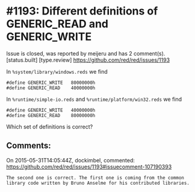 
#1193: Different definitions of GENERIC_READ and GENERIC_WRITE
================================================================================
Issue is closed, was reported by meijeru and has 2 comment(s).
[status.built] [type.review]
<https://github.com/red/red/issues/1193>

In `%system/library/windows.reds` we find

```
#define GENERIC_WRITE   80000000h
#define GENERIC_READ    40000000h
```

In `%runtime/simple-io.reds` and `%runtime/platform/win32.reds` we find

```
#define GENERIC_WRITE   40000000h
#define GENERIC_READ    80000000h
```

Which set of definitions is correct?



Comments:
--------------------------------------------------------------------------------

On 2015-05-31T14:05:44Z, dockimbel, commented:
<https://github.com/red/red/issues/1193#issuecomment-107190393>

    The second one is correct. The first one is coming from the common library code written by Bruno Anselme for his contributed libraries.

